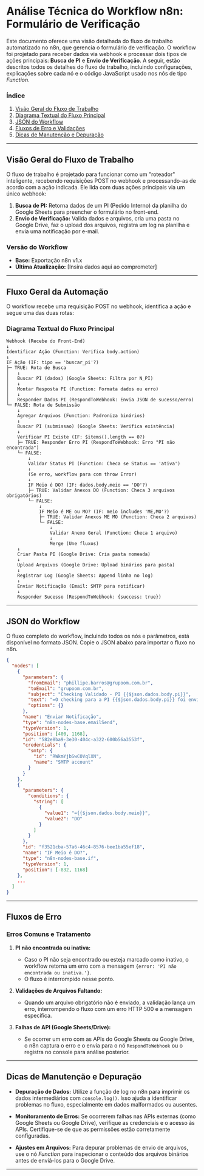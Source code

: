 
# Análise Técnica do Workflow n8n: **Formulário de Verificação**

Este documento oferece uma visão detalhada do fluxo de trabalho automatizado no n8n, que gerencia o formulário de verificação. O workflow foi projetado para receber dados via webhook e processar dois tipos de ações principais: **Busca de PI** e **Envio de Verificação**. A seguir, estão descritos todos os detalhes do fluxo de trabalho, incluindo configurações, explicações sobre cada nó e o código JavaScript usado nos nós de tipo *Function*.

### **Índice**

1. [Visão Geral do Fluxo de Trabalho](#fluxo-geral-da-automação)
2. [Diagrama Textual do Fluxo Principal](#diagrama-textual-do-fluxo-principal)
3. [JSON do Workflow](#json-do-workflow)
4. [Fluxos de Erro e Validações](#fluxos-de-erro)
5. [Dicas de Manutenção e Depuração](#dicas-de-manutenção-e-depuração)

---

## **Visão Geral do Fluxo de Trabalho**

O fluxo de trabalho é projetado para funcionar como um "roteador" inteligente, recebendo requisições POST no webhook e processando-as de acordo com a ação indicada. Ele lida com duas ações principais via um único webhook:

1. **Busca de PI:** Retorna dados de um PI (Pedido Interno) da planilha do Google Sheets para preencher o formulário no front-end.
2. **Envio de Verificação:** Valida dados e arquivos, cria uma pasta no Google Drive, faz o upload dos arquivos, registra um log na planilha e envia uma notificação por e-mail.

### **Versão do Workflow**
- **Base:** Exportação n8n v1.x
- **Última Atualização:** [Insira dados aqui ao comprometer]

---

## **Fluxo Geral da Automação**

O workflow recebe uma requisição POST no webhook, identifica a ação e segue uma das duas rotas:

### **Diagrama Textual do Fluxo Principal**

```text
Webhook (Recebe do Front-End)
↓
Identificar Ação (Function: Verifica body.action)
↓
IF Ação (IF: tipo == 'buscar_pi'?)
├─ TRUE: Rota de Busca
│   ↓
│   Buscar PI (dados) (Google Sheets: Filtra por N_PI)
│   ↓
│   Montar Resposta PI (Function: Formata dados ou erro)
│   ↓
│   Responder Dados PI (RespondToWebhook: Envia JSON de sucesso/erro)
└─ FALSE: Rota de Submissão
    ↓
    Agregar Arquivos (Function: Padroniza binários)
    ↓
    Buscar PI (submissao) (Google Sheets: Verifica existência)
    ↓
    Verificar PI Existe (IF: $items().length == 0?)
    ├─ TRUE: Responder Erro PI (RespondToWebhook: Erro "PI não encontrada")
    └─ FALSE:
        ↓
        Validar Status PI (Function: Checa se Status == 'ativa')
        ↓
        (Se erro, workflow para com throw Error)
        ↓
        IF Meio é DO? (IF: dados.body.meio == 'DO'?)
        ├─ TRUE: Validar Anexos DO (Function: Checa 3 arquivos obrigatórios)
        └─ FALSE:
            ↓
            IF Meio é ME ou MO? (IF: meio includes 'ME,MO'?)
            ├─ TRUE: Validar Anexos ME MO (Function: Checa 2 arquivos)
            └─ FALSE:
                ↓
                Validar Anexo Geral (Function: Checa 1 arquivo)
                ↓
                Merge (Une fluxos)
    ↓
    Criar Pasta PI (Google Drive: Cria pasta nomeada)
    ↓
    Upload Arquivos (Google Drive: Upload binários para pasta)
    ↓
    Registrar Log (Google Sheets: Append linha no log)
    ↓
    Enviar Notificação (Email: SMTP para notificar)
    ↓
    Responder Sucesso (RespondToWebhook: {success: true})
````

---

## **JSON do Workflow**

O fluxo completo do workflow, incluindo todos os nós e parâmetros, está disponível no formato JSON. Copie o JSON abaixo para importar o fluxo no n8n.

```json
{
  "nodes": [
    {
      "parameters": {
        "fromEmail": "phillipe.barros@grupoom.com.br",
        "toEmail": "grupoom.com.br",
        "subject": "Checking Validado - PI {{$json.dados.body.pi}}",
        "text": "=O checking para a PI {{$json.dados.body.pi}} foi enviado e validado com sucesso.\n\nCliente: {{$json.data[0].cliente}}\nVeículo: {{$json.dados.body.veiculo}}\nCampanha: {{$json.data[0].campanha}}\nProduto: {{$json.data[0].produto}}\nPeríodo: {{$json.data[0].periodo}}\n\nArquivos enviados: {{$json.dados.binary.comprovantes ? $json.dados.binary.comprovantes.length : 0}}",
        "options": {}
      },
      "name": "Enviar Notificação",
      "type": "n8n-nodes-base.emailSend",
      "typeVersion": 1,
      "position": [400, 1168],
      "id": "582e8ba9-3e30-404c-a322-600b56a3553f",
      "credentials": {
        "smtp": {
          "id": "RWkmYjbSwCOVqlXN",
          "name": "SMTP account"
        }
      }
    },
    {
      "parameters": {
        "conditions": {
          "string": [
            {
              "value1": "={{$json.dados.body.meio}}",
              "value2": "DO"
            }
          ]
        }
      },
      "id": "f3521cba-57a6-46c4-8576-bee1ba55ef18",
      "name": "IF Meio é DO?",
      "type": "n8n-nodes-base.if",
      "typeVersion": 1,
      "position": [-832, 1168]
    },
    ...
  ]
}
```

---

## **Fluxos de Erro**

### **Erros Comuns e Tratamento**

1. **PI não encontrada ou inativa:**

   * Caso o PI não seja encontrado ou esteja marcado como inativo, o workflow retorna um erro com a mensagem `{error: 'PI não encontrada ou inativa.'}`.
   * O fluxo é interrompido nesse ponto.

2. **Validações de Arquivos Faltando:**

   * Quando um arquivo obrigatório não é enviado, a validação lança um erro, interrompendo o fluxo com um erro HTTP 500 e a mensagem específica.

3. **Falhas de API (Google Sheets/Drive):**

   * Se ocorrer um erro com as APIs do Google Sheets ou Google Drive, o n8n captura o erro e o envia para o nó `RespondToWebhook` ou o registra no console para análise posterior.

---

## **Dicas de Manutenção e Depuração**

* **Depuração de Dados:**
  Utilize a função de log no n8n para imprimir os dados intermediários com `console.log()`. Isso ajuda a identificar problemas no fluxo, especialmente em dados malformados ou ausentes.

* **Monitoramento de Erros:**
  Se ocorrerem falhas nas APIs externas (como Google Sheets ou Google Drive), verifique as credenciais e o acesso às APIs. Certifique-se de que as permissões estão corretamente configuradas.

* **Ajustes em Arquivos:**
  Para depurar problemas de envio de arquivos, use o nó *Function* para inspecionar o conteúdo dos arquivos binários antes de enviá-los para o Google Drive.

---

```

